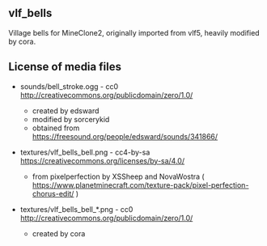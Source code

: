 vlf_bells
---------
Village bells for MineClone2, originally imported from vlf5, heavily modified by cora.

License of media files
----------------------
* sounds/bell_stroke.ogg - cc0 http://creativecommons.org/publicdomain/zero/1.0/
	* created by edsward
	* modified by sorcerykid
	* obtained from https://freesound.org/people/edsward/sounds/341866/

* textures/vlf_bells_bell.png - cc4-by-sa https://creativecommons.org/licenses/by-sa/4.0/
	* from pixelperfection by XSSheep and NovaWostra ( https://www.planetminecraft.com/texture-pack/pixel-perfection-chorus-edit/ )
	
* textures/vlf_bells_bell_*.png - cc0 http://creativecommons.org/publicdomain/zero/1.0/
	* created by cora
